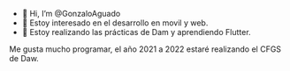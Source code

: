 - 👋 Hi, I’m @GonzaloAguado
- 👀 Estoy interesado en el desarrollo en movil y web.
- 🌱 Estoy realizando las prácticas de Dam y aprendiendo Flutter.

Me gusta mucho programar, el año 2021 a 2022 estaré realizando el CFGS de Daw.
